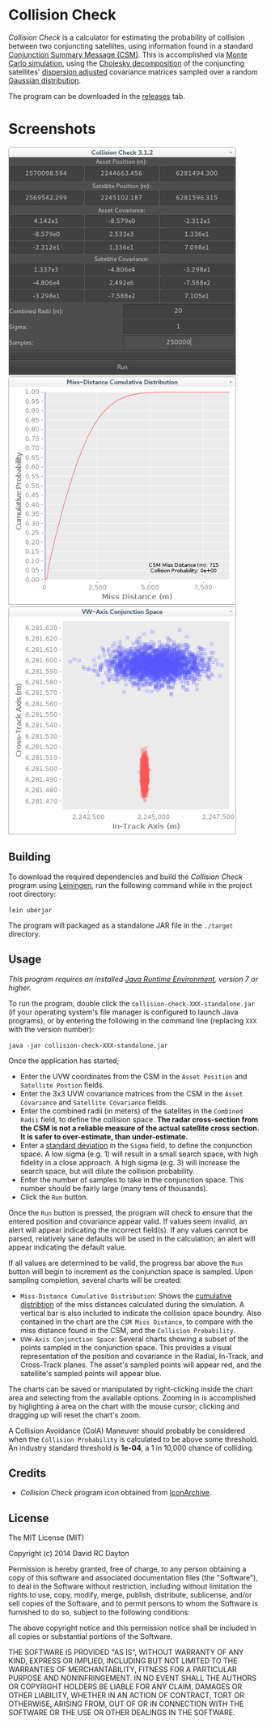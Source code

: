 # Collision Check

*Collision Check* is a calculator for estimating the probability of collision between two conjuncting satellites, using information found in a standard [Conjunction Summary Message (CSM)](https://www.space-track.org/documents/CSM_Guide.pdf). This is accomplished via [Monte Carlo simulation](http://en.wikipedia.org/wiki/Monte_Carlo_method), using the [Cholesky decomposition](http://en.wikipedia.org/wiki/Cholesky_decomposition) of the conjuncting satellites' [dispersion adjusted](http://en.wikipedia.org/wiki/Standard_deviation) covariance matrices sampled over a random [Gaussian distribution](http://en.wikipedia.org/wiki/Normal_distribution).

The program can be downloaded in the [releases](https://github.com/david-rc-dayton/collision-check/releases) tab.

# Screenshots

![calculator](https://raw.githubusercontent.com/david-rc-dayton/collision-check/master/screenshots/calculator_screenshot.png)
![cdf](https://raw.githubusercontent.com/david-rc-dayton/collision-check/master/screenshots/cdf_screenshot.png)
![scatter](https://raw.githubusercontent.com/david-rc-dayton/collision-check/master/screenshots/scatter_screenshot.png)


## Building

To download the required dependencies and build the *Collision Check* program using [Leiningen](http://leiningen.org/), run the following command while in the project root directory:

`lein uberjar`

The program will packaged as a standalone JAR file in the `./target` directory.

## Usage

*This program requires an installed [Java Runtime Environment](http://www.oracle.com/technetwork/java/javase/downloads/index.html), version 7 or higher.*

To run the program, double click the `collision-check-XXX-standalone.jar` (if your operating system's file manager is configured to launch Java programs), or by entering the following in the command line (replacing `XXX` with the version number):

`java -jar collision-check-XXX-standalone.jar`

Once the application has started; 
- Enter the UVW coordinates from the CSM in the `Asset Position` and `Satellite Postion` fields.
- Enter the 3x3 UVW covariance matrices from the CSM in the `Asset Covariance` and `Satellite Covariance` fields. 
- Enter the combined radii (in meters) of the satelites in the `Combined Radii` field, to define the collision space. **The radar cross-section from the CSM is not a reliable measure of the actual satellite cross section. It is safer to over-estimate, than under-estimate.**
- Enter a [standard deviation](http://en.wikipedia.org/wiki/Standard_deviation) in the `Sigma` field, to define the conjunction space. A low sigma (e.g. 1) will result in a small search space, with high fidelity in a close approach. A high sigma (e.g. 3) will increase the search space, but will dilute the collision probability.
- Enter the number of samples to take in the conjunction space. This number should be fairly large (many tens of thousands).
- Click the `Run` button.

Once the `Run` button is pressed, the program will check to ensure that the entered position and covariance appear valid. If values seem invalid, an alert will appear indicating the incorrect field(s). If any values cannot be parsed, relatively sane defaults will be used in the calculation; an alert will appear indicating the default value.

If all values are determined to be valid, the progress bar above the `Run` button will begin to increment as the conjunction space is sampled. Upon sampling completion, several charts will be created:
- `Miss-Distance Cumulative Distribution`: Shows the [cumulative distribtion](http://en.wikipedia.org/wiki/Cumulative_distribution_function) of the miss distances calculated during the simulation. A vertical bar is also included to indicate the collision space boundry. Also contained in the chart are the `CSM Miss Distance`, to compare with the miss distance found in the CSM, and the `Collision Probability`.
- `UVW-Axis Conjunction Space`: Several charts showing a subset of the points sampled in the conjunction space. This provides a visual representation of the position and covariance in the Radial, In-Track, and Cross-Track planes. The asset's sampled points will appear red, and the satellite's sampled points will appear blue.

The charts can be saved or manipulated by right-clicking inside the chart area and selecting from the available options. Zooming in is accomplished by higlighting a area on the chart with the mouse cursor; clicking and dragging up will reset the chart's zoom.

A Collision Avoidance (ColA) Maneuver should probably be considered when the `Collision Probability` is calculated to be above some threshold. An industry standard threshold is **1e-04**, a 1 in 10,000 chance of colliding.

## Credits
- *Collision Check* program icon obtained from [IconArchive](http://www.iconarchive.com/show/space-icons-by-aha-soft/supernova-icon.html).

## License

The MIT License (MIT)

Copyright (c) 2014 David RC Dayton

Permission is hereby granted, free of charge, to any person obtaining a copy
of this software and associated documentation files (the "Software"), to deal
in the Software without restriction, including without limitation the rights
to use, copy, modify, merge, publish, distribute, sublicense, and/or sell
copies of the Software, and to permit persons to whom the Software is
furnished to do so, subject to the following conditions:

The above copyright notice and this permission notice shall be included in
all copies or substantial portions of the Software.

THE SOFTWARE IS PROVIDED "AS IS", WITHOUT WARRANTY OF ANY KIND, EXPRESS OR
IMPLIED, INCLUDING BUT NOT LIMITED TO THE WARRANTIES OF MERCHANTABILITY,
FITNESS FOR A PARTICULAR PURPOSE AND NONINFRINGEMENT. IN NO EVENT SHALL THE
AUTHORS OR COPYRIGHT HOLDERS BE LIABLE FOR ANY CLAIM, DAMAGES OR OTHER
LIABILITY, WHETHER IN AN ACTION OF CONTRACT, TORT OR OTHERWISE, ARISING FROM,
OUT OF OR IN CONNECTION WITH THE SOFTWARE OR THE USE OR OTHER DEALINGS IN
THE SOFTWARE.
